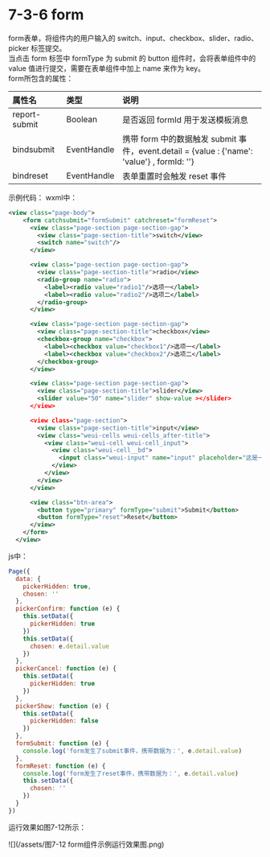 # 7-3-6 form

form表单，将组件内的用户输入的 switch、input、checkbox、slider、radio、picker 标签提交。  
当点击 form 标签中 formType 为 submit 的 button 组件时，会将表单组件中的 value 值进行提交，需要在表单组件中加上 name 来作为 key。  
form所包含的属性：

| 属性名 | 类型 | 说明 |
| :--- | :--- | :--- |
| report-submit | Boolean | 是否返回 formId 用于发送模板消息 |
| bindsubmit | EventHandle | 携带 form 中的数据触发 submit 事件，event.detail = {value : {'name': 'value'} , formId: ''} |
| bindreset | EventHandle | 表单重置时会触发 reset 事件 |


示例代码：
wxml中：
```xml
<view class="page-body">
    <form catchsubmit="formSubmit" catchreset="formReset">
      <view class="page-section page-section-gap">
        <view class="page-section-title">switch</view>
        <switch name="switch"/>
      </view>

      <view class="page-section page-section-gap">
        <view class="page-section-title">radio</view>
        <radio-group name="radio">
          <label><radio value="radio1"/>选项一</label>
          <label><radio value="radio2"/>选项二</label>
        </radio-group>
      </view>

      <view class="page-section page-section-gap">
        <view class="page-section-title">checkbox</view>
        <checkbox-group name="checkbox">
          <label><checkbox value="checkbox1"/>选项一</label>
          <label><checkbox value="checkbox2"/>选项二</label>
        </checkbox-group>
      </view>

      <view class="page-section page-section-gap">
        <view class="page-section-title">slider</view>
        <slider value="50" name="slider" show-value ></slider>
      </view>

      <view class="page-section">
        <view class="page-section-title">input</view>
        <view class="weui-cells weui-cells_after-title">
          <view class="weui-cell weui-cell_input">
            <view class="weui-cell__bd">
              <input class="weui-input" name="input" placeholder="这是一个输入框" />
            </view>
          </view>
        </view>
      </view>

      <view class="btn-area">
        <button type="primary" formType="submit">Submit</button>
        <button formType="reset">Reset</button>
      </view>
    </form>
  </view>
```
js中：
```js
Page({
  data: {
    pickerHidden: true,
    chosen: ''
  },
  pickerConfirm: function (e) {
    this.setData({
      pickerHidden: true
    })
    this.setData({
      chosen: e.detail.value
    })
  },
  pickerCancel: function (e) {
    this.setData({
      pickerHidden: true
    })
  },
  pickerShow: function (e) {
    this.setData({
      pickerHidden: false
    })
  },
  formSubmit: function (e) {
    console.log('form发生了submit事件，携带数据为：', e.detail.value)
  },
  formReset: function (e) {
    console.log('form发生了reset事件，携带数据为：', e.detail.value)
    this.setData({
      chosen: ''
    })
  }
})
```

运行效果如图7-12所示：

![](/assets/图7-12 form组件示例运行效果图.png)




